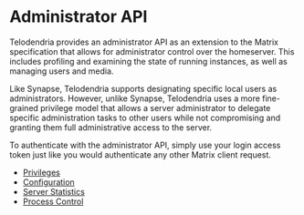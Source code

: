 # Administrator API

Telodendria provides an administrator API as an extension to the
Matrix specification that allows for administrator control over the
homeserver. This includes profiling and examining the state of
running instances, as well as managing users and media.

Like Synapse, Telodendria supports designating specific local users as
administrators. However, unlike Synapse, Telodendria uses a more
fine-grained privilege model that allows a server administrator to
delegate specific administration tasks to other users while not
compromising and granting them full administrative access to the server.

To authenticate with the administrator API, simply use your login
access token just like you would authenticate any other Matrix client
request.

- [Privileges](privileges.md)
- [Configuration](config.md)
- [Server Statistics](stats.md)
- [Process Control](proc.md)

